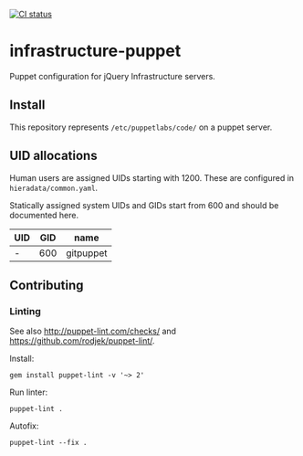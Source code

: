[![CI status](https://github.com/jquery/infrastructure-puppet/actions/workflows/CI.yaml/badge.svg)](https://github.com/jquery/infrastructure-puppet/actions/workflows/CI.yaml)

# infrastructure-puppet

Puppet configuration for jQuery Infrastructure servers.

## Install

This repository represents `/etc/puppetlabs/code/` on a puppet server.

## UID allocations

Human users are assigned UIDs starting with 1200. These are configured in `hieradata/common.yaml`.

Statically assigned system UIDs and GIDs start from 600 and should be documented here.

| UID | GID | name |
|-----|-----|------|
| - | 600 | gitpuppet

## Contributing

### Linting

See also <http://puppet-lint.com/checks/> and <https://github.com/rodjek/puppet-lint/>.

Install:
```
gem install puppet-lint -v '~> 2'
```

Run linter:
```
puppet-lint .
````

Autofix:
```
puppet-lint --fix .
```

